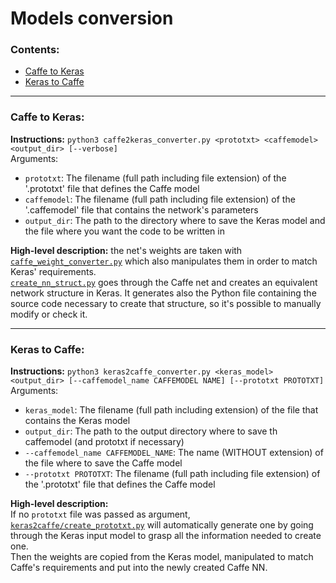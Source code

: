 # Models conversion
### Contents:
* [Caffe to Keras](#caffe-to-keras)
* [Keras to Caffe](#keras-to-caffe)

---

### Caffe to Keras:
**Instructions:** `python3 caffe2keras_converter.py <prototxt> <caffemodel> <output_dir> [--verbose]`<br>
Arguments:
* `prototxt`: The filename (full path including file extension) of the '.prototxt' file that defines the Caffe model
* `caffemodel`: The filename (full path including file extension) of the '.caffemodel' file that contains the network's parameters
* `output_dir`: The path to the directory where to save the Keras model and the file where you want the code to be written in

**High-level description:** the net's weights are taken with [`caffe_weight_converter.py`](https://github.com/AlexPasqua/caffe_weight_converter/blob/8a703e53c60ac6673f1091260065d090157ad8e0/caffe_weight_converter.py) which also manipulates them in order to match Keras' requirements.<br>
[`create_nn_struct.py`](caffe2keras/create_nn_struct.py) goes through the Caffe net and creates an equivalent network structure in Keras. It generates also the Python file containing the source code necessary to create that structure, so it's possible to manually modify or check it.

---

### Keras to Caffe:
**Instructions:** `python3 keras2caffe_converter.py <keras_model> <output_dir> [--caffemodel_name CAFFEMODEL NAME] [--prototxt PROTOTXT]`<br>
Arguments:
* `keras_model`: The filename (full path including extension) of the file that contains the Keras model
* `output_dir`: The path to the output directory where to save th caffemodel (and prototxt if necessary)
* `--caffemodel_name CAFFEMODEL_NAME`: The name (WITHOUT extension) of the file where to save the Caffe model
* `--prototxt PROTOTXT`: The filename (full path including file extension) of the '.prototxt' file that defines the Caffe model

**High-level description:**<br>
If no `prototxt` file was passed as argument, [`keras2caffe/create_prototxt.py`](keras2caffe/create_prototxt.py) will automatically generate one by going through the Keras input model to grasp all the information needed to create one.<br>
Then the weights are copied from the Keras model, manipulated to match Caffe's requirements and put into the newly created Caffe NN.